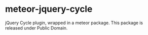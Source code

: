 meteor-jquery-cycle
===================

jQuery Cycle plugin, wrapped in a meteor package.   This package is released under Public Domain.
